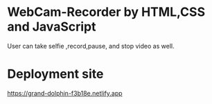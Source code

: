 # WebCam-Recorder by HTML,CSS and JavaScript
 User can take selfie ,record,pause, and stop video as well.

 # Deployment site
 https://grand-dolphin-f3b18e.netlify.app


